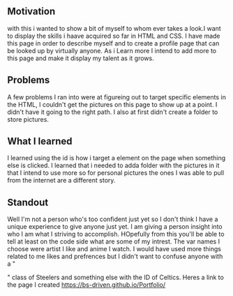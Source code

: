 ## Motivation
with this i wanted to show a bit of myself to whom ever takes a look.I want to display the skills i haave acquired so far in HTML and CSS. I have made this page in order to describe myself and to create a profile page that can be looked up by virtually anyone. As i Learn more I intend to add more to this page and make it display my talent as it grows.

## Problems
A few problems I ran into were at figureing out to target specific elements in the HTML, I couldn't get the pictures on this page to show up at a point. I didn't have it going to the right path. I also at first didn't create a folder to store pictures.

## What I learned
I learned using the id is how i target a element on the page when something else is clicked. I learned that i needed to adda folder with the pictures in it that I intend to use more so for personal pictures the ones I was able to pull from the internet are a different story.

## Standout 
Well I'm not a person who's too confident just yet so I don't think I have a unique experience to give anyone just yet. I am giving a person insight into who I am what I striving to accomplish. HOpefully from this you'll be able to tell at least on the code side what are some of my intrest. The var names I choose were artist I like and anime I watch. I would have used more things related to me likes and prefrences but I didn't want to confuse anyone with a "<p>" class of Steelers and something else with the ID of Celtics. Heres a link to the page I created https://bs-driven.github.io/Portfolio/ 


